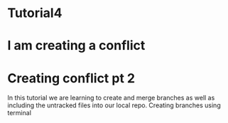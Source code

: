 # Tutorial4

# I am creating a conflict

# Creating conflict pt 2

In this tutorial we are learning to create and merge branches as well as including the untracked files into our local repo.
Creating branches using terminal
